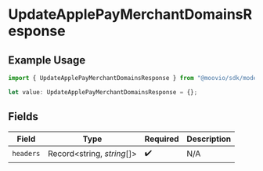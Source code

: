 # UpdateApplePayMerchantDomainsResponse

## Example Usage

```typescript
import { UpdateApplePayMerchantDomainsResponse } from "@moovio/sdk/models/operations";

let value: UpdateApplePayMerchantDomainsResponse = {};
```

## Fields

| Field                      | Type                       | Required                   | Description                |
| -------------------------- | -------------------------- | -------------------------- | -------------------------- |
| `headers`                  | Record<string, *string*[]> | :heavy_check_mark:         | N/A                        |